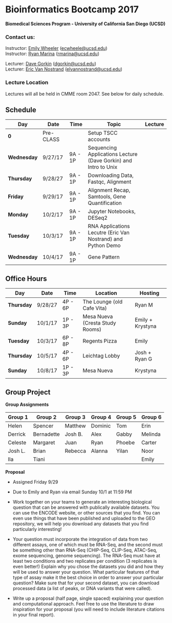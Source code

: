 # Bioinformatics Bootcamp 2017
**Biomedical Sciences Program - University of California San Diego (UCSD)**  

### Contact us:
Instructor: [Emily Wheeler](mailto:ecwheele@ucsd.edu) (ecwheele@ucsd.edu)  
Instructor: [Ryan Marina](mailto:rmarina@ucsd.edu) (rmarina@ucsd.edu)  

Lecturer: [Dave Gorkin](mailto:dgorkin@ucsd.edu) (dgorkin@ucsd.edu)  
Lecturer: [Eric Van Nostrand](mailto:elvannostrand@ucsd.edu) (elvannostrand@ucsd.edu)  

### Lecture Location
Lectures will all be held in CMME room 2047. See below for daily schedule.

## Schedule

| Day | Date | Time | Topic | Lecture |
| --- | ---- | ---- | ----- | ------- |
| **0** | Pre-CLASS |  | Setup TSCC accounts |  |
| **Wednesday** | 9/27/17 | 9A - 1P | Sequencing Applications Lecture (Dave Gorkin) and Intro to Unix |  |
| **Thursday** | 9/28/27 | 9A - 1P | Downloading Data, Fastqc, Alignment |  |
| **Friday** | 9/29/17 | 9A - 1P | Alignment Recap, Samtools, Gene Quantification |  |
| **Monday** | 10/2/17 | 9A - 1P | Jupyter Notebooks, DESeq2 |  |
| **Tuesday** | 10/3/17 | 9A - 1P | RNA Applications Lecutre (Eric Van Nostrand) and Python Demo |  |
| **Wednesday** | 10/4/17 | 9A - 1P | Gene Pattern  |  |

## Office Hours

| Day | Date | Time | Location | Hosting |
| --- | ---- | ---- | ----- | ------- |
| **Thursday** | 9/28/27 | 4P - 6P | The Lounge (old Cafe Vita) | Ryan M |
| **Sunday** | 10/1/17 | 1P - 3P | Mesa Nueva (Cresta Study Rooms) | Emily + Krystyna |
| **Tuesday** | 10/3/17 | 6P - 8P | Regents Pizza | Emily |
| **Thursday** | 10/5/17 | 4P - 6P | Leichtag Lobby | Josh + Ryan G |
| **Sunday** | 10/8/17 | 1P - 3P | Mesa Nueva | Krystyna |


## Group Project

**Group Assignments**
 
| Group 1 | Group 2 | Group 3 | Group 4 | Group 5 | Group 6 |
| ------ | ------ | ------ | ------ | ------ | ------ |
| Helen | Spencer | Matthew | Dominic | Tom | Erin |
| Derrick | Bernadette | Josh B. | Alex | Gabby | Melinda |
| Celeste | Margaret | Juan | Ryan | Phoebe | Carter |
| Josh L. | Brian | Rebecca | Alanna | Yilan | Noor |
| Ila | Tiani | | | | Emily| 

**Proposal**

* Assigned Friday 9/29


* Due to Emily and Ryan via email Sunday 10/1 at 11:59 PM 


* Work together on your teams to generate an interesting biological question that can be answered with publically available datasets. You can use the ENCODE website, or other sources that you find. You can even use things that have been published and uploaded to the GEO repository, we will help you download any datasets that you find particularly interesting!
 
 
* Your question must incorporate the integration of data from two different assays, one of which must be RNA-Seq, and the second must be something other than RNA-Seq (CHIP-Seq, CLIP-Seq, ATAC-Seq, exome sequencing, genome sequencing). The RNA-Seq must have at least two conditions and two replicates per condition (3 replicates is even better!) Explain why you chose the datasets you did and how they will be used to answer your question. What particular features of that type of assay make it the best choice in order to answer your particular question? Make sure that for your second dataset, you can download processed data (a list of peaks, or DNA variants that were called).


* Write up a proposal (half page, single spaced) explaining your question and computational approach. Feel free to use the literature to draw inspiration for your proposal (you will need to include literature citations in your final report). 
